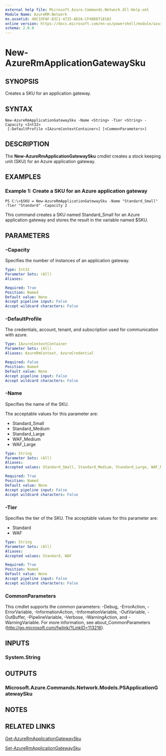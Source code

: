 ```yaml
---
external help file: Microsoft.Azure.Commands.Network.dll-Help.xml
Module Name: AzureRM.Network
ms.assetid: 48C33FAF-83C1-4725-AD2A-CF48D0718182
online version: https://docs.microsoft.com/en-us/powershell/module/azurerm.network/new-azurermapplicationgatewaysku
schema: 2.0.0
---
```


# New-AzureRmApplicationGatewaySku

## SYNOPSIS
Creates a SKU for an application gateway.

## SYNTAX

```
New-AzureRmApplicationGatewaySku -Name <String> -Tier <String> -Capacity <Int32>
 [-DefaultProfile <IAzureContextContainer>] [<CommonParameters>]
```

## DESCRIPTION
The **New-AzureRmApplicationGatewaySku** cmdlet creates a stock keeping unit (SKU) for an Azure application gateway.

## EXAMPLES

### Example 1: Create a SKU for an Azure application gateway
```
PS C:\>$SKU = New-AzureRmApplicationGatewaySku -Name "Standard_Small" -Tier "Standard" -Capacity 2
```

This command creates a SKU named Standard_Small for an Azure application gateway and stores the result in the variable named $SKU.

## PARAMETERS

### -Capacity
Specifies the number of instances of an application gateway.

```yaml
Type: Int32
Parameter Sets: (All)
Aliases:

Required: True
Position: Named
Default value: None
Accept pipeline input: False
Accept wildcard characters: False
```

### -DefaultProfile
The credentials, account, tenant, and subscription used for communication with azure.

```yaml
Type: IAzureContextContainer
Parameter Sets: (All)
Aliases: AzureRmContext, AzureCredential

Required: False
Position: Named
Default value: None
Accept pipeline input: False
Accept wildcard characters: False
```

### -Name
Specifies the name of the SKU.

The acceptable values for this parameter are:

- Standard_Small
- Standard_Medium
- Standard_Large
- WAF_Medium
- WAF_Large

```yaml
Type: String
Parameter Sets: (All)
Aliases:
Accepted values: Standard_Small, Standard_Medium, Standard_Large, WAF_Medium, WAF_Large

Required: True
Position: Named
Default value: None
Accept pipeline input: False
Accept wildcard characters: False
```

### -Tier
Specifies the tier of the SKU.
The acceptable values for this parameter are:

- Standard
- WAF

```yaml
Type: String
Parameter Sets: (All)
Aliases:
Accepted values: Standard, WAF

Required: True
Position: Named
Default value: None
Accept pipeline input: False
Accept wildcard characters: False
```

### CommonParameters
This cmdlet supports the common parameters: -Debug, -ErrorAction, -ErrorVariable, -InformationAction, -InformationVariable, -OutVariable, -OutBuffer, -PipelineVariable, -Verbose, -WarningAction, and -WarningVariable. For more information, see about_CommonParameters (http://go.microsoft.com/fwlink/?LinkID=113216).

## INPUTS

### System.String

## OUTPUTS

### Microsoft.Azure.Commands.Network.Models.PSApplicationGatewaySku

## NOTES

## RELATED LINKS

[Get-AzureRmApplicationGatewaySku](./Get-AzureRmApplicationGatewaySku.md)

[Set-AzureRmApplicationGatewaySku](./Set-AzureRmApplicationGatewaySku.md)


